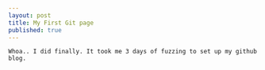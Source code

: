```yaml
---
layout: post
title: My First Git page
published: true
---
```

	Whoa.. I did finally. It took me 3 days of fuzzing to set up my github blog. 